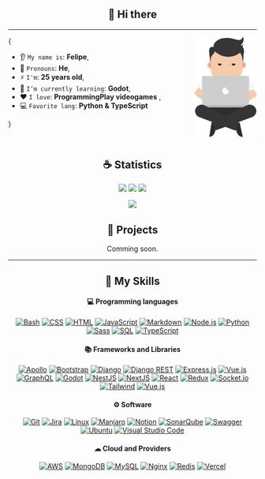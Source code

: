<h2 align="center">👋 Hi there</h2>

<hr/>

<img align='right' src='https://raw.githubusercontent.com/vbullsey/froman/main/public/avatar.png?token=GHSAT0AAAAAACHKNTMWHWOO6XSUAZ5UQLMMZJYL4VA' width='25%'>  

{  

* 👂 `My name is`: **Felipe**,
* 👩 `Pronouns`: **He**,
* ⚡ `I'm`: **25 years old**,
* 🌱 `I’m currently learning`: **Godot**,
* ❤️ `I love`: **ProgrammingPlay videogames**  ,
* 💻 `Favorite lang`: **Python & TypeScript**
  
}

<br/>

<h2 align="center">☕ Statistics</h2>

<p align="center">
  <img height="50%" width="auto" src="https://github-readme-stats.vercel.app/api?username=vbullsey&show_icons=true&count_private=true&theme=tokyonight&hide_border=true&hide=issues,contribs&bg_color=00000000">
  <img height="50%" width="auto" src="https://github-readme-stats.vercel.app/api/top-langs/?username=vbullsey&layout=compact&hide_border=true&theme=tokyonight&bg_color=00000000&langs_count=6&hide=tex,css,handlebars">
  <img src="https://github-readme-streak-stats.herokuapp.com/?user=vbullsey&theme=tokyonight&hide_border=true&background=FFFFFF00">
</p>

<p align="center">
    <img src="https://github-profile-trophy.vercel.app/?username=vbullsey&theme=tokyonight"/>
</p>

<h2 align="center">🚀 Projects</h2>
<p align="center">Comming soon.</p>

<hr/>

<h2 align="center">🌱 My Skills</h2>

<h4 align="center">💻 Programming languages</h4>

<p align="center">
<a href="https://github.com/search?q=user%3ASammwyy1+language%3Abash"><img alt="Bash" src="https://img.shields.io/badge/Bash-121011.svg?logo=gnu-bash&logoColor=white"></a>
<a href="https://github.com/search?q=user%3ASammwyy1+language%3Acss"><img alt="CSS" src="https://img.shields.io/badge/CSS-1572B6.svg?logo=css3&logoColor=white"></a>
<a href="https://github.com/search?q=user%3ASammwyy1+language%3Ahtml"><img alt="HTML" src="https://img.shields.io/badge/HTML-E34F26.svg?logo=html5&logoColor=white"></a>
<a href="https://github.com/search?q=user%3ASammwyy1+language%3Ajavascript"><img alt="JavaScript" src="https://img.shields.io/badge/JavaScript-F7DF1E.svg?logo=javascript&logoColor=black"></a>
<a href="https://github.com/search?q=user%3ASammwyy1+language%3Amarkdown"><img alt="Markdown" src="https://img.shields.io/badge/Markdown-000000.svg?logo=markdown&logoColor=white"></a>
<a href="https://github.com/search?q=user%3ASammwyy1+language%3Ajavascript"><img alt="Node.js" src="https://img.shields.io/badge/Node.js-43853D.svg?logo=node.js&logoColor=white"></a>
<a href="https://github.com/search?q=user%3ASammwyy1+language%3Apython"><img alt="Python" src="https://img.shields.io/badge/Python-14354C.svg?logo=python&logoColor=white"></a>
<a href="https://github.com/search?q=user%3ASammwyy1+language%3Asass"><img alt="Sass" src="https://img.shields.io/badge/Sass-CC6699.svg?logo=sass&logoColor=white"></a>
<a href="https://github.com/search?q=user%3ASammwyy1+language%3Asql"><img alt="SQL" src="https://custom-icon-badges.demolab.com/badge/SQL-025E8C.svg?logo=database&logoColor=white"></a>
<a href="https://github.com/search?q=user%3ASammwyy1+language%3AtypeScript"><img alt="TypeScript" src="https://img.shields.io/badge/TypeScript-007ACC.svg?logo=typescript&logoColor=white"></a>
</p>

<h4 align="center">📚 Frameworks and Libraries</h4>

<p align="center">
<a href="#"><img alt="Apollo" src="https://img.shields.io/badge/Apollo-311C87.svg?logo=apollo-graphql&logoColor=white"></a>
<a href="#"><img alt="Bootstrap" src="https://img.shields.io/badge/Bootstrap-7952B3.svg?logo=bootstrap&logoColor=white"></a>
<a href="#"><img alt="Django" src="https://img.shields.io/badge/django-%23092E20.svg?logo=django&logoColor=white"></a>
<a href="#"><img alt="Django REST" src="https://img.shields.io/badge/DJANGO-REST-ff1709?logo=django&logoColor=white&color=ff1709&labelColor=gray"></a>
<a href="#"><img alt="Express.js" src="https://img.shields.io/badge/Express-404d59.svg?logo=express&logoColor=white"></a>
<a href="#"><img alt="Vue.js" src="https://img.shields.io/badge/vuejs-%2335495e.svg?logo=vuedotjs&logoColor=%234FC08D"></a>
<a href="#"><img alt="GraphQL" src="https://img.shields.io/badge/graphql-E10098.svg?logo=graphql&logoColor=white"></a>
<a href="#"><img alt="Godot" src="https://img.shields.io/badge/GODOT-%23FFFFFF.svg?logo=godot-engine"></a>
<a href="#"><img alt="NestJS" src="https://img.shields.io/badge/NestJS-E0234E.svg?logo=nestjs&logoColor=white"></a>
<a href="#"><img alt="NextJS" src="https://img.shields.io/badge/NextJS-000000.svg?logo=nextdotjs&logoColor=white"></a>
<a href="#"><img alt="React" src="https://img.shields.io/badge/React-61DAFB.svg?logo=react&logoColor=black"></a>
<a href="#"><img alt="Redux" src="https://img.shields.io/badge/redux-%23593d88.svg?logo=redux&logoColor=white"></a>
<a href="#"><img alt="Socket.io" src="https://img.shields.io/badge/Socket.io-black?logo=socket.io&badgeColor=010101"></a>
<a href="#"><img alt="Tailwind" src="https://img.shields.io/badge/tailwindcss-%2338B2AC.svg?logo=tailwind-css&logoColor=white"></a>
<a href="#"><img alt="Vue.js" src="https://img.shields.io/badge/vuejs-%2335495e.svg?logo=vuedotjs&logoColor=%234FC08D"></a>
</p>

<h4 align="center">⚙ Software</h4>

<p align="center">
<a href="#"><img alt="Git" src="https://img.shields.io/badge/Git-F05033.svg?logo=git&logoColor=white"></a>
<a href="#"><img alt="Jira" src="https://img.shields.io/badge/jira-%230A0FFF.svg?logo=jira&logoColor=white"></a>
<a href="#"><img alt="Linux" src="https://img.shields.io/badge/Linux-FCC624?logo=linux&logoColor=black"></a>
<a href="#"><img alt="Manjaro" src="https://img.shields.io/badge/Manjaro-35BF5C?logo=Manjaro&logoColor=white"></a>
<a href="#"><img alt="Notion" src="https://img.shields.io/badge/Notion-010101.svg?logo=notion&logoColor=white"></a>
<a href="#"><img alt="SonarQube" src="https://img.shields.io/badge/SonarQube-black?logo=sonarqube&logoColor=4E9BCD"></a>
<a href="#"><img alt="Swagger" src="https://img.shields.io/badge/-Swagger-%23Clojure?logo=swagger&logoColor=white"></a>
<a href="#"><img alt="Ubuntu" src="https://img.shields.io/badge/Ubuntu-E95420.svg?logo=ubuntu&logoColor=white"></a>
<a href="#"><img alt="Visual Studio Code" src="https://img.shields.io/badge/Visual%20Studio%20Code-0078d7.svg?logo=visual-studio-code&logoColor=white"></a>
</p>

<h4 align="center">☁ Cloud and Providers</h4>

<p align="center">
<a href="#"><img alt="AWS" src="https://img.shields.io/badge/AWS-232F3E.svg?logo=amazon-aws&logoColor=white"></a>
<a href="#"><img alt="MongoDB" src="https://img.shields.io/badge/MongoDB-47A248.svg?logo=mongodb&logoColor=white"></a>
<a href="#"><img alt="MySQL" src="https://img.shields.io/badge/MySQL-00f.svg?logo=mysql&logoColor=white"></a>
<a href="#"><img alt="Nginx" src="https://img.shields.io/badge/Nginx-009639.svg?logo=nginx&logoColor=white"></a>
<a href="#"><img alt="Redis" src="https://img.shields.io/badge/Redis-DC382D.svg?logo=redis&logoColor=white"></a>
<a href="#"><img alt="Vercel" src="https://img.shields.io/badge/Vercel-000000.svg?logo=vercel&logoColor=white"></a>
</p>
